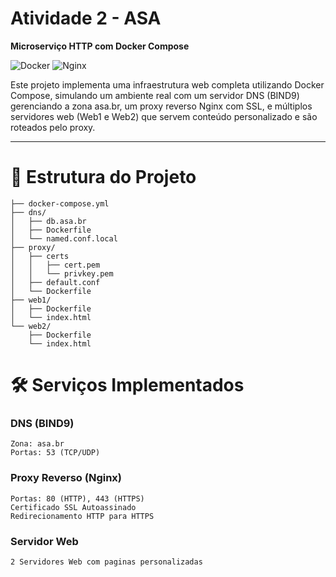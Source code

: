 #  Atividade 2 - ASA 

**Microserviço HTTP com Docker Compose**

![Docker](https://img.shields.io/badge/Docker-2CA5E0?style=for-the-badge&logo=docker&logoColor=white)
![Nginx](https://img.shields.io/badge/nginx-%23009639.svg?style=for-the-badge&logo=nginx&logoColor=white)

Este projeto implementa uma infraestrutura web completa utilizando Docker Compose, simulando um ambiente real com um servidor DNS (BIND9) gerenciando a zona asa.br, um proxy reverso Nginx com SSL, e múltiplos servidores web (Web1 e Web2) que servem conteúdo personalizado e são roteados pelo proxy.

---

# 📂 Estrutura do Projeto

```plaintext
├── docker-compose.yml
├── dns/
│   ├── db.asa.br
│   ├── Dockerfile
│   └── named.conf.local
├── proxy/
│   ├── certs
│   │   ├── cert.pem
│   │   └── privkey.pem
│   ├── default.conf
│   └── Dockerfile
├── web1/
│   ├── Dockerfile
│   └── index.html
└── web2/
    ├── Dockerfile
    └── index.html
```

# 🛠️ Serviços Implementados


###  DNS (BIND9)

  ```plaintext
  Zona: asa.br
  Portas: 53 (TCP/UDP)
  ```

### Proxy Reverso (Nginx) 
  
  ```plaintext
  Portas: 80 (HTTP), 443 (HTTPS)
  Certificado SSL Autoassinado
  Redirecionamento HTTP para HTTPS
  ```

### Servidor Web

  ```bash
  2 Servidores Web com paginas personalizadas 
  ```

